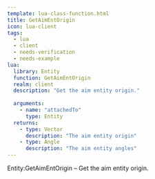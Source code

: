 ```yaml
---
template: lua-class-function.html
title: GetAimEntOrigin
icon: lua-client
tags:
  - lua
  - client
  - needs-verification
  - needs-example
lua:
  library: Entity
  function: GetAimEntOrigin
  realm: client
  description: "Get the aim entity origin."
  
  arguments:
    - name: "attachedTo"
      type: Entity
  returns:
    - type: Vector
      description: "The aim entity origin"
    - type: Angle
      description: "The aim entity angles"
---
```


<div class="lua__search__keywords">
Entity:GetAimEntOrigin &#x2013; Get the aim entity origin.
</div>

